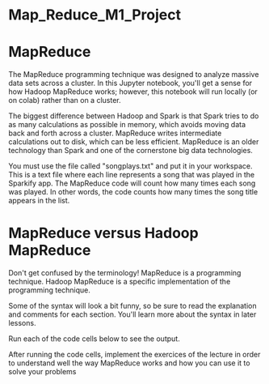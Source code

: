 # Map_Reduce_M1_Project

# MapReduce

The MapReduce programming technique was designed to analyze massive data sets across a cluster. In this Jupyter notebook, you'll get a sense for how Hadoop MapReduce works; however, this notebook will run locally (or on colab) rather than on a cluster.

The biggest difference between Hadoop and Spark is that Spark tries to do as many calculations as possible in memory, which avoids moving data back and forth across a cluster. MapReduce writes intermediate calculations out to disk, which can be less efficient. MapReduce is an older technology than Spark and one of the cornerstone big data technologies.

You must use the file called "songplays.txt" and put it in your workspace. This is a text file where each line represents a song that was played in the Sparkify app. The MapReduce code will count how many times each song was played. In other words, the code counts how many times the song title appears in the list.


# MapReduce versus Hadoop MapReduce

Don't get confused by the terminology! MapReduce is a programming technique. Hadoop MapReduce is a specific implementation of the programming technique.

Some of the syntax will look a bit funny, so be sure to read the explanation and comments for each section. You'll learn more about the syntax in later lessons. 

Run each of the code cells below to see the output.

After running the code cells, implement the exercices of the lecture in order to understand well the way MapReduce works and how you can use it to solve your problems

